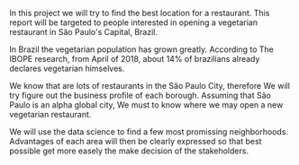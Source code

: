 In this project we will try to find the best location for a restaurant. This report will be targeted to people interested in opening a vegetarian restaurant in São Paulo's Capital, Brazil.

In Brazil the vegetarian population has grown greatly. According to The IBOPE research, from April of 2018, about 14% of brazilians already declares vegetarian himselves.

We know that are lots of restaurants in the São Paulo City, therefore We will try figure out the business profile of each borough. Assuming that São Paulo is an alpha global city, We must to know where we may open a new vegetarian restaurant. 

We will use the data science to find a few most promissing neighborhoods. Advantages of each area will then be clearly expressed so that best possible get more easely the make decision of the stakeholders.
